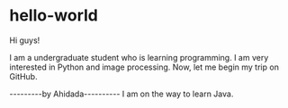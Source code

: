 # hello-world

Hi guys!

I am a undergraduate student who is learning programming. I am very interested in Python and image processing.
Now, let me begin my trip on GitHub.

---------by Ahidada----------
I am on the way to learn Java.
